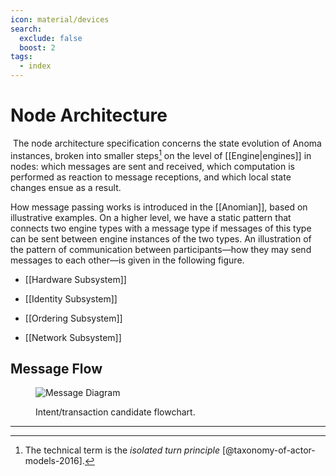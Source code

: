 ```yaml
---
icon: material/devices
search:
  exclude: false
  boost: 2
tags:
  - index
---
```


# Node Architecture
​
The node architecture specification concerns the state evolution of Anoma instances,
broken into smaller steps[^1] on the level of [[Engine|engines]] in nodes:
which messages are sent and received,
which computation is performed as reaction to message receptions, and
which local state changes ensue as a result.

How message passing works is introduced in the [[Anomian]],
based on illustrative examples.
On a higher level,
we have a static pattern that connects two engine types with a message type
if messages of this type can be sent between engine instances of the two types.
An illustration of the pattern of communication between participants<!--
-->—how they may send messages to each other—<!--
-->is given in the following figure.

- [[Hardware Subsystem]]

- [[Identity Subsystem]]

- [[Ordering Subsystem]]

- [[Network Subsystem]]

## Message Flow

<figure markdown>

![Message Diagram](transaction_flow.svg)


<figcaption markdow

Intent/transaction candidate flowchart.

</figcaption>
</figure>

[^1]: The technical term is the _isolated turn principle_ [@taxonomy-of-actor-models-2016].

---